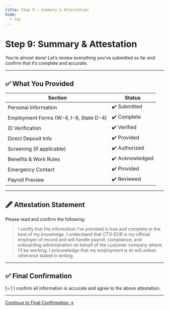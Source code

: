 ```yaml
---
title: Step 9 – Summary & Attestation
hide:
  - toc
---
```


# Step 9: Summary & Attestation

You're almost done! Let’s review everything you’ve submitted so far and confirm that it’s complete and accurate.

---

## ✅ What You Provided

| Section | Status |
|---------|--------|
| Personal Information | ✔️ Submitted |
| Employment Forms (W-4, I-9, State D-4) | ✔️ Complete |
| ID Verification | ✔️ Verified |
| Direct Deposit Info | ✔️ Provided |
| Screening (if applicable) | ✔️ Authorized |
| Benefits & Work Rules | ✔️ Acknowledged |
| Emergency Contact | ✔️ Provided |
| Payroll Preview | ✔️ Reviewed |

---

## 🖋️ Attestation Statement

Please read and confirm the following:

> I certify that the information I’ve provided is true and complete to the best of my knowledge. I understand that CTX-EOR is my official employer of record and will handle payroll, compliance, and onboarding administration on behalf of the customer company where I’ll be working. I acknowledge that my employment is at-will unless otherwise stated in writing.

---

## ✅ Final Confirmation

[✓] I confirm all information is accurate and agree to the above attestation.

---

[Continue to Final Confirmation →](onboarding-step-10-final-confirmation.md)
